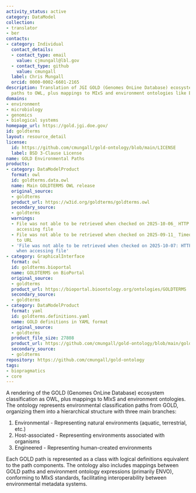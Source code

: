 ```yaml
---
activity_status: active
category: DataModel
collection:
- translator
- ber
contacts:
- category: Individual
  contact_details:
  - contact_type: email
    value: cjmungall@lbl.gov
  - contact_type: github
    value: cmungall
  label: Chris Mungall
  orcid: 0000-0002-6601-2165
description: Translation of JGI GOLD (Genomes OnLine Database) ecosystem classification
  paths to OWL, plus mappings to MIxS and environment ontologies like ENVO.
domains:
- environment
- microbiology
- genomics
- biological systems
homepage_url: https://gold.jgi.doe.gov/
id: goldterms
layout: resource_detail
license:
  id: https://github.com/cmungall/gold-ontology/blob/main/LICENSE
  label: BSD 3-Clause License
name: GOLD Environmental Paths
products:
- category: DataModelProduct
  format: owl
  id: goldterms.data.owl
  name: Main GOLDTERMS OWL release
  original_source:
  - goldterms
  product_url: https://w3id.org/goldterms/goldterms.owl
  secondary_source:
  - goldterms
  warnings:
  - File was not able to be retrieved when checked on 2025-10-06_ HTTP 404 error when
    accessing file
  - File was not able to be retrieved when checked on 2025-09-11_ Timeout connecting
    to URL
  - 'File was not able to be retrieved when checked on 2025-10-07: HTTP 404 error
    when accessing file'
- category: GraphicalInterface
  format: owl
  id: goldterms.bioportal
  name: GOLDTERMS on BioPortal
  original_source:
  - goldterms
  product_url: https://bioportal.bioontology.org/ontologies/GOLDTERMS
  secondary_source:
  - goldterms
- category: DataModelProduct
  format: yaml
  id: goldterms.definitions.yaml
  name: GOLD definitions in YAML format
  original_source:
  - goldterms
  product_file_size: 27808
  product_url: https://github.com/cmungall/gold-ontology/blob/main/gold_definitions.yaml
  secondary_source:
  - goldterms
repository: https://github.com/cmungall/gold-ontology
tags:
- biopragmatics
- core
---
```

A rendering of the GOLD (Genomes OnLine Database) ecosystem classification as OWL, plus mappings to MIxS and environment ontologies. The ontology represents environmental classification paths from GOLD, organizing them into a hierarchical structure with three main branches:

1. Environmental - Representing natural environments (aquatic, terrestrial, etc.)
2. Host-associated - Representing environments associated with organisms
3. Engineered - Representing human-created environments

Each GOLD path is represented as a class with logical definitions equivalent to the path components. The ontology also includes mappings between GOLD paths and environment ontology expressions (primarily ENVO), conforming to MIxS standards, facilitating interoperability between environmental metadata systems.